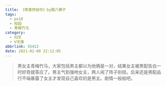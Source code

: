 ```yaml
---
title: 《寄喜饼给你》by腊八椰子
tags:
  - po18
  - 校园
  - 青梅竹马
category:
  - 扫文
  - Ⅴ无推
abbrlink: 55413
date: 2021-02-08 22:12:05
---
```

<meta name="referrer" content="no-referrer" />

> 男女主青梅竹马，大家包括男主都以为他俩是一对，结果女主被男配告白一时好奇就答应了。男主气到强吻女主，两人闹了阵子别扭。后来还是男配品行不端暴露了女主才发现自己喜欢的是男主。剧情一般般吧。 ​​​​

<!-- more -->